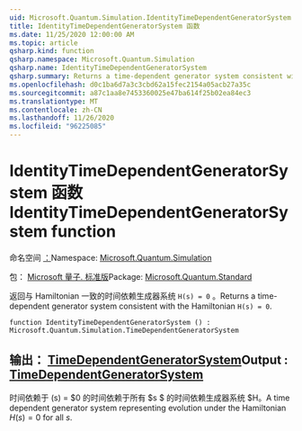 ```yaml
---
uid: Microsoft.Quantum.Simulation.IdentityTimeDependentGeneratorSystem
title: IdentityTimeDependentGeneratorSystem 函数
ms.date: 11/25/2020 12:00:00 AM
ms.topic: article
qsharp.kind: function
qsharp.namespace: Microsoft.Quantum.Simulation
qsharp.name: IdentityTimeDependentGeneratorSystem
qsharp.summary: Returns a time-dependent generator system consistent with the Hamiltonian `H(s) = 0`.
ms.openlocfilehash: d0c1ba6d7a3c3cbd62a15fec2154a05acb27a35c
ms.sourcegitcommit: a87c1aa8e7453360025e47ba614f25b02ea84ec3
ms.translationtype: MT
ms.contentlocale: zh-CN
ms.lasthandoff: 11/26/2020
ms.locfileid: "96225085"
---
```

# <a name="identitytimedependentgeneratorsystem-function"></a><span data-ttu-id="96c90-102">IdentityTimeDependentGeneratorSystem 函数</span><span class="sxs-lookup"><span data-stu-id="96c90-102">IdentityTimeDependentGeneratorSystem function</span></span>

<span data-ttu-id="96c90-103">命名空间 [：](xref:Microsoft.Quantum.Simulation)</span><span class="sxs-lookup"><span data-stu-id="96c90-103">Namespace: [Microsoft.Quantum.Simulation](xref:Microsoft.Quantum.Simulation)</span></span>

<span data-ttu-id="96c90-104">包： [Microsoft 量子. 标准版](https://nuget.org/packages/Microsoft.Quantum.Standard)</span><span class="sxs-lookup"><span data-stu-id="96c90-104">Package: [Microsoft.Quantum.Standard](https://nuget.org/packages/Microsoft.Quantum.Standard)</span></span>


<span data-ttu-id="96c90-105">返回与 Hamiltonian 一致的时间依赖生成器系统 `H(s) = 0` 。</span><span class="sxs-lookup"><span data-stu-id="96c90-105">Returns a time-dependent generator system consistent with the Hamiltonian `H(s) = 0`.</span></span>

```qsharp
function IdentityTimeDependentGeneratorSystem () : Microsoft.Quantum.Simulation.TimeDependentGeneratorSystem
```


## <a name="output--timedependentgeneratorsystem"></a><span data-ttu-id="96c90-106">输出： [TimeDependentGeneratorSystem](xref:Microsoft.Quantum.Simulation.TimeDependentGeneratorSystem)</span><span class="sxs-lookup"><span data-stu-id="96c90-106">Output : [TimeDependentGeneratorSystem](xref:Microsoft.Quantum.Simulation.TimeDependentGeneratorSystem)</span></span>

<span data-ttu-id="96c90-107">时间依赖于 (s) = $0 的时间依赖于所有 $s $ 的时间依赖生成器系统 $H。</span><span class="sxs-lookup"><span data-stu-id="96c90-107">A time dependent generator system representing evolution under the Hamiltonian $H(s) = 0$ for all $s$.</span></span>